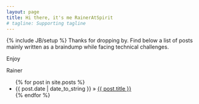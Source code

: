 ```yaml
---
layout: page
title: Hi there, it's me RainerAtSpirit
# tagline: Supporting tagline
---
```

{% include JB/setup %}
Thanks for dropping by. Find below a list of posts mainly written as a braindump while facing technical challenges.

Enjoy

Rainer

<ul class="posts">
  {% for post in site.posts %}
    <li><span>{{ post.date | date_to_string }}</span> &raquo; <a href="{{ BASE_PATH }}{{ post.url }}">{{ post.title }}</a></li>
  {% endfor %}
</ul>




